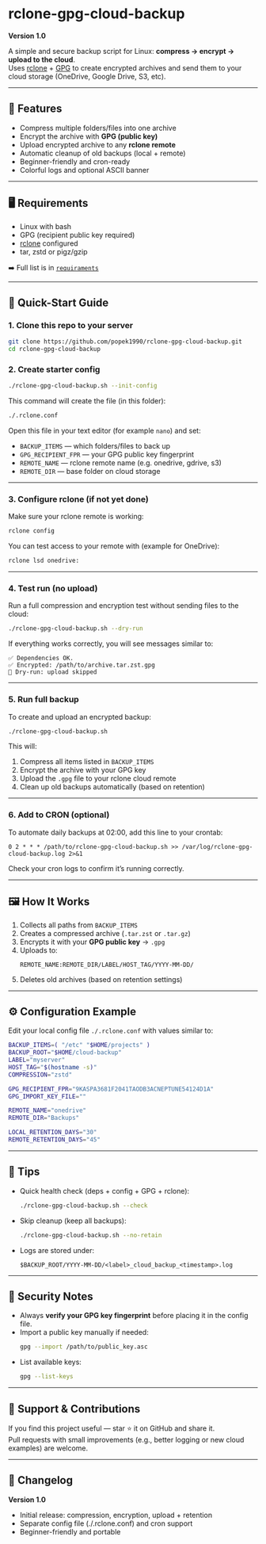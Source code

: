 # rclone-gpg-cloud-backup
**Version 1.0**

A simple and secure backup script for Linux: **compress → encrypt → upload to the cloud**.  
Uses [rclone](https://rclone.org) + [GPG](https://gnupg.org) to create encrypted archives and send them to your cloud storage (OneDrive, Google Drive, S3, etc).

---

## 🚀 Features

- Compress multiple folders/files into one archive  
- Encrypt the archive with **GPG (public key)**  
- Upload encrypted archive to any **rclone remote**  
- Automatic cleanup of old backups (local + remote)  
- Beginner-friendly and cron-ready  
- Colorful logs and optional ASCII banner  

---

## 🖥️ Requirements

- Linux with bash  
- GPG (recipient public key required)  
- [rclone](https://rclone.org) configured  
- tar, zstd or pigz/gzip   

➡️ Full list is in [`requiraments`](./requiraments)

---

## 📝 Quick-Start Guide

### 1. Clone this repo to your server
```bash
git clone https://github.com/popek1990/rclone-gpg-cloud-backup.git
cd rclone-gpg-cloud-backup
```

### 2. Create starter config
```bash
./rclone-gpg-cloud-backup.sh --init-config
```

This command will create the file (in this folder):
```bash
./.rclone.conf
```

Open this file in your text editor (for example `nano`) and set:
- `BACKUP_ITEMS` — which folders/files to back up  
- `GPG_RECIPIENT_FPR` — your GPG public key fingerprint  
- `REMOTE_NAME` — rclone remote name (e.g. onedrive, gdrive, s3)  
- `REMOTE_DIR` — base folder on cloud storage  

---

### 3. Configure rclone (if not yet done)
Make sure your rclone remote is working:

```bash
rclone config
```

You can test access to your remote with (example for OneDrive):
```bash
rclone lsd onedrive:
```

---

### 4. Test run (no upload)
Run a full compression and encryption test without sending files to the cloud:
```bash
./rclone-gpg-cloud-backup.sh --dry-run
```

If everything works correctly, you will see messages similar to:
```text
✅ Dependencies OK.
✅ Encrypted: /path/to/archive.tar.zst.gpg
🚧 Dry-run: upload skipped
```

---

### 5. Run full backup
To create and upload an encrypted backup:
```bash
./rclone-gpg-cloud-backup.sh
```

This will:
1. Compress all items listed in `BACKUP_ITEMS`  
2. Encrypt the archive with your GPG key  
3. Upload the `.gpg` file to your rclone cloud remote  
4. Clean up old backups automatically (based on retention)

---

### 6. Add to CRON (optional)
To automate daily backups at 02:00, add this line to your crontab:
```cron
0 2 * * * /path/to/rclone-gpg-cloud-backup.sh >> /var/log/rclone-gpg-cloud-backup.log 2>&1
```

Check your cron logs to confirm it’s running correctly.

---

## 🖼️ How It Works

1. Collects all paths from `BACKUP_ITEMS`  
2. Creates a compressed archive (`.tar.zst` or `.tar.gz`)  
3. Encrypts it with your **GPG public key** → `.gpg`  
4. Uploads to:
   ```
   REMOTE_NAME:REMOTE_DIR/LABEL/HOST_TAG/YYYY-MM-DD/
   ```
5. Deletes old archives (based on retention settings)

---

## ⚙️ Configuration Example

Edit your local config file `./.rclone.conf` with values similar to:

```bash
BACKUP_ITEMS=( "/etc" "$HOME/projects" )
BACKUP_ROOT="$HOME/cloud-backup"
LABEL="myserver"
HOST_TAG="$(hostname -s)"
COMPRESSION="zstd"

GPG_RECIPIENT_FPR="9KASPA3681F2041TAODB3ACNEPTUNE54124D1A"
GPG_IMPORT_KEY_FILE=""

REMOTE_NAME="onedrive"
REMOTE_DIR="Backups"

LOCAL_RETENTION_DAYS="30"
REMOTE_RETENTION_DAYS="45"
```

---

## 🧠 Tips

- Quick health check (deps + config + GPG + rclone):
  ```bash
  ./rclone-gpg-cloud-backup.sh --check
  ```
- Skip cleanup (keep all backups):
  ```bash
  ./rclone-gpg-cloud-backup.sh --no-retain
  ```
- Logs are stored under:
  ```
  $BACKUP_ROOT/YYYY-MM-DD/<label>_cloud_backup_<timestamp>.log
  ```

---

## 🔐 Security Notes

- Always **verify your GPG key fingerprint** before placing it in the config file.  
- Import a public key manually if needed:
  ```bash
  gpg --import /path/to/public_key.asc
  ```
- List available keys:
  ```bash
  gpg --list-keys
  ```

---

## 💬 Support & Contributions

If you find this project useful — star ⭐ it on GitHub and share it.  
Pull requests with small improvements (e.g., better logging or new cloud examples) are welcome.

---

## 📜 Changelog

**Version 1.0**  
- Initial release: compression, encryption, upload + retention  
- Separate config file (./.rclone.conf) and cron support  
- Beginner-friendly and portable
